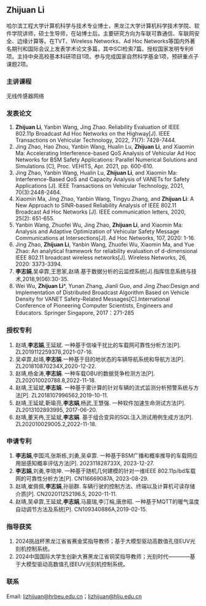 ## Zhijuan Li

哈尔滨工程大学计算机科学与技术专业博士，黑龙江大学计算机科学技术学院、软件学院讲师，硕士生导师，在站博士后。主要研究方向为车联可靠通信、车联网安全、边缘计算等。在TVT、Wireless Networks、Ad Hoc Networks等国内外著名期刊和国际会议上发表学术论文多篇，其中SCI检索7篇。授权国家发明专利6项。主持中央高校基本科研项目1项。参与完成国家自然科学基金1项，预研重点子课题2项。

### 主讲课程
无线传感器网络

### 发表论文

1. **Zhijuan Li**, Yanbin Wang, Jing Zhao. Reliability Evaluation of IEEE 802.11p Broadcast Ad Hoc Networks on the Highway[J]. IEEE Transactions on Vehicular Technology, 2022, 71(7): 7428-7444. 
2. Jing Zhao, Hao Zhou, Yanbin Wang, Hualin Lu, **Zhijuan Li**, and Xiaomin Ma: Accelerating Interference-based QoS Analysis of Vehicular Ad Hoc Networks for BSM Safety Applications: Parallel Numerical Solutions and Simulations [C], Proc. VEHITS, Apr. 2021, pp. 600-610.
3. Jing Zhao, Yanbin Wang, Hualin Lu, **Zhijuan Li**, and Xiaomin Ma: Interference-Based QoS and Capacity Analysis of VANETs for Safety Applications [J]. IEEE Transactions on Vehicular Technology, 2021, 70(3):2448-2464.
4. Xiaomin Ma, Jing Zhao, Yanbin Wang, Tingyu Zhang, and **Zhijuan Li**: A New Approach to SINR-based Reliability Analysis of IEEE 802.11 Broadcast Ad Hoc Networks [J]. IEEE communication letters, 2020, 25(2): 651-655.
5. Yanbin Wang, Zhuofei Wu, Jing Zhao, **Zhijuan Li**, and Xiaomin Ma: Analysis and Adaptive Optimization of Vehicular Safety Message Communications at Intersections[J]. Ad Hoc Networks, 107, 2020: 1-16.
6. Jing Zhao, **Zhijuan Li**, Yanbin Wang, Zhuofei Wu, Xiaomin Ma, and Yue Zhao: An analytical framework for reliability evaluation of d-dimensional IEEE 802.11 broadcast wireless networks[J]. Wireless Networks, 26, 2020: 3373-3394.
7. **李志娟**,吴卓霏,王思家,赵靖.基于数据分析的云监控系统[J].指挥信息系统与技术,2018,9(06):30-35.
8. Wei Wu, **Zhijuan Li***, Yunan Zhang, Jianli Guo, and Jing Zhao:Design and Implementation of Distributed Broadcast Algorithm Based on Vehicle Density for VANET Safety-Related Messages[C].International Conference of Pioneering Computer Scientists, Engineers and Educators. Springer Singapore, 2017：271-285

### 授权专利

1. 赵靖,**李志娟**,王延斌. 一种基于信噪干扰比的车载网可靠性分析方法[P]. ZL2019112259378,2021-07-16.
2. 吴卓霏,赵靖,**李志娟**.一种基于目的地状态的车辆导航系统和导航方法[P]. ZL201810870234X,2020-12-22.
3. 赵靖,杨金涛,**李志娟**. 一种车载OBU的数据竞争检测方法[P]. ZL202010020788.8,2022-11-18. 
4. 赵靖,王延斌,**李志娟**. 一种基于雾计算的针对车辆的流式监测分析预警系统与方法[P]. ZL2018107996562,2019-10-11.
5. 赵靖,王延斌,靳瑜亮,**李志娟**,杨武,王慧强. 一种软件加速生命测试方法[P]. ZL2013102893995, 2017-06-20.
6. 赵靖,董天冉,王延斌,**李志娟**. 基于组合变异的SQL注入测试用例生成方法[P]. ZL202010029005.2,2022-11-18.

### 申请专利

1. **李志娟**,李国鸿,张斯栋,刘勇,吴卓霏. 一种基于BSM广播和概率推导的车载网应用层感知概率评估方法[P]. 202311828733X, 2023-12-27.
2. **李志娟**,刘勇,李晓坤. 一种基于随机几何建模的针对一维IEEE 802.11p/bd车载网的可靠性分析方法[P]. CN116669087A, 2023-08-29.
3. 赵靖,崔佩佩,**李志娟**,孙丽群. 车辆行驶的控制方法、终端以及计算机可读存储介质[P]. CN202011252196.5, 2020-11-11.
4. 赵靖,吴卓霏,王延斌,**李志娟**,马晨瑞,李汀榕,唐彦昭. 一种基于MQTT的暖气温度自动调节方法及系统[P]. CN109340886A,2019-02-15.

### 指导获奖
1. 2024挑战杯黑龙江省省赛金奖指导教师；基于大模型驱动高数值孔径EUV光刻机控制系统。
2. 2024中国国际大学生创新大赛黑龙江省铜奖指导教师；光刻时代————基于大模型驱动高数值孔径EUV光刻机控制系统。

### 联系

Email: lizhijuan@hrbeu.edu.cn；lizhijuan@hlju.edu.cn
